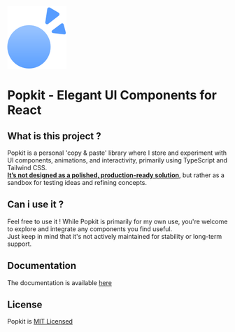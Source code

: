 ![Popkit Logo](./public/logo.svg)

# Popkit - **Elegant UI Components for React**

## What is this project ?

Popkit is a personal 'copy & paste' library where I store and experiment with UI components, animations, and interactivity, primarily using TypeScript and Tailwind CSS.<br />
<u>**It’s not designed as a polished, production-ready solution**</u>, but rather as a sandbox for testing ideas and refining concepts.

## Can i use it ?

Feel free to use it ! While Popkit is primarily for my own use, you're welcome to explore and integrate any components you find useful. </br >
Just keep in mind that it's not actively maintained for stability or long-term support.

## Documentation

The documentation is available [here](https://www.popkit.dev/docs/overview)

## License

Popkit is [MIT Licensed](./LICENSE)
